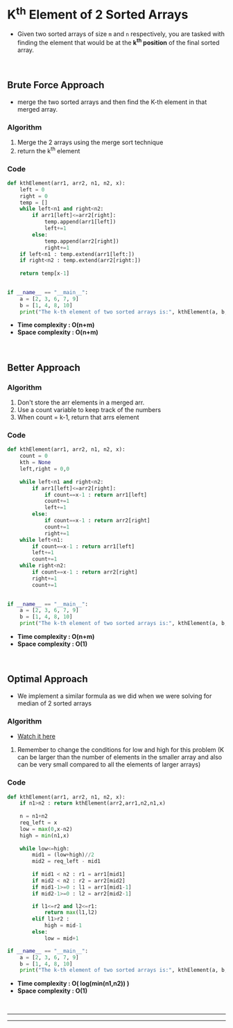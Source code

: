 # K<sup>th</sup> Element of 2 Sorted Arrays

- Given two sorted arrays of size `m` and `n` respectively, you are tasked with finding the element that would be at the **k<sup>th</sup> position** of the final sorted array. 

<br>

## Brute Force Approach 

- merge the two sorted arrays and then find the K-th element in that merged array.

### Algorithm 

1. Merge the 2 arrays using the merge sort technique 
2. return the k<sup>th</sup> element

### Code

```python 
def kthElement(arr1, arr2, n1, n2, x):
    left = 0
    right = 0
    temp = []
    while left<n1 and right<n2:
        if arr1[left]<=arr2[right]:
            temp.append(arr1[left])
            left+=1
        else:
            temp.append(arr2[right])
            right+=1
    if left<n1 : temp.extend(arr1[left:])
    if right<n2 : temp.extend(arr2[right:])
    
    return temp[x-1]
        

if __name__ == "__main__":
    a = [2, 3, 6, 7, 9]
    b = [1, 4, 8, 10]
    print("The k-th element of two sorted arrays is:", kthElement(a, b, len(a), len(b), 5))
```
- **Time complexity : O(n+m)**
- **Space complexity : O(n+m)**

<br>

## Better Approach 

### Algorithm 

1. Don't store the arr elements in a merged arr.
2. Use a count variable to keep track of the numbers
3. When count = k-1, return that arrs element 

### Code 

```python 
def kthElement(arr1, arr2, n1, n2, x):
    count = 0
    kth = None
    left,right = 0,0
    
    while left<n1 and right<n2:
        if arr1[left]<=arr2[right]:
            if count==x-1 : return arr1[left]
            count+=1
            left+=1
        else:
            if count==x-1 : return arr2[right]
            count+=1
            right+=1
    while left<n1:
        if count==x-1 : return arr1[left]
        left+=1
        count+=1
    while right<n2:
        if count==x-1 : return arr2[right]
        right+=1
        count+=1
    

if __name__ == "__main__":
    a = [2, 3, 6, 7, 9]
    b = [1, 4, 8, 10]
    print("The k-th element of two sorted arrays is:", kthElement(a, b, len(a), len(b), 5))
```
- **Time complexity : O(n+m)**
- **Space complexity : O(1)**

<br>

## Optimal Approach 

- We implement a similar formula as we did when we were solving for median of 2 sorted arrays

### Algorithm 

- [Watch it here](https://youtu.be/D1oDwWCq50g?si=a7FnyyrHoTIAKfys&t=282)
1. Remember to change the conditions for low and high for this problem (K can be larger than the number of elements in the smaller array and also can be very small compared to all the elements of larger arrays)

### Code 

```python 
def kthElement(arr1, arr2, n1, n2, x):
    if n1>n2 : return kthElement(arr2,arr1,n2,n1,x)
    
    n = n1+n2
    req_left = x
    low = max(0,x-n2)
    high = min(n1,x)
    
    while low<=high:
        mid1 = (low+high)//2
        mid2 = req_left - mid1
        
        if mid1 < n2 : r1 = arr1[mid1]
        if mid2 < n2 : r2 = arr2[mid2]
        if mid1-1>=0 : l1 = arr1[mid1-1]
        if mid2-1>=0 : l2 = arr2[mid2-1]

        if l1<=r2 and l2<=r1:
            return max(l1,l2)
        elif l1>r2 :
            high = mid-1
        else:
            low = mid+1

if __name__ == "__main__":
    a = [2, 3, 6, 7, 9]
    b = [1, 4, 8, 10]
    print("The k-th element of two sorted arrays is:", kthElement(a, b, len(a), len(b), 5))
```
- **Time complexity : O( log(min(n1,n2)) )**
- **Space complexity : O(1)**

<br>

---
---